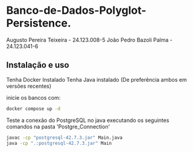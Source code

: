 # Banco-de-Dados-Polyglot-Persistence.

Augusto Pereira Teixeira - 24.123.008-5
João Pedro Bazoli Palma - 24.123.041-6

## Instalação e uso
Tenha Docker Instalado
Tenha Java instalado
(De preferência ambos em versões recentes)

inicie os bancos com:

```bash
docker compose up -d
```

Teste a conexão do PostgreSQL no java executando os seguintes comandos na pasta 'Postgre_Connection'

```bash
javac -cp "postgresql-42.7.3.jar" Main.java
java -cp ".:postgresql-42.7.3.jar" Main
```
